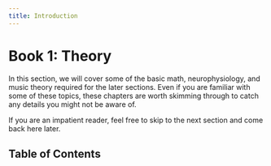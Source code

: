 ```yaml
---
title: Introduction
---
```


# Book 1: Theory

In this section, we will cover some of the basic math, neurophysiology, and
music theory required for the later sections. Even if you are familiar with
some of these topics, these chapters are worth skimming through to catch any
details you might not be aware of.

If you are an impatient reader, feel free to skip to the next section and come
back here later.

## Table of Contents
